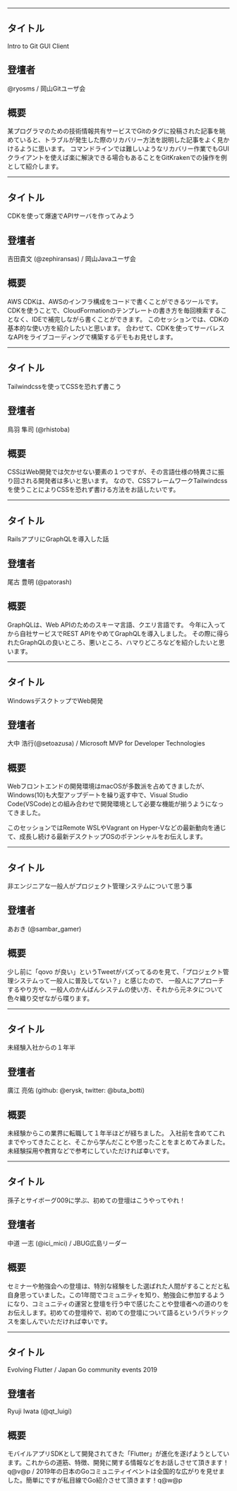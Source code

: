 ***

## タイトル

Intro to Git GUI Client

## 登壇者

@ryosms / 岡山Gitユーザ会

## 概要

某プログラマのための技術情報共有サービスでGitのタグに投稿された記事を眺めていると、トラブルが発生した際のリカバリー方法を説明した記事をよく見かけるように思います。
コマンドラインでは難しいようなリカバリー作業でもGUIクライアントを使えば楽に解決できる場合もあることをGitKrakenでの操作を例として紹介します。

***

## タイトル

CDKを使って爆速でAPIサーバを作ってみよう

## 登壇者

吉田貴文 (@zephiransas) / 岡山Javaユーザ会

## 概要

AWS CDKは、AWSのインフラ構成をコードで書くことができるツールです。
CDKを使うことで、CloudFormationのテンプレートの書き方を毎回検索することなく、IDEで補完しながら書くことができます。
このセッションでは、CDKの基本的な使い方を紹介したいと思います。
合わせて、CDKを使ってサーバレスなAPIをライブコーディングで構築するデモもお見せします。

***

## タイトル

Tailwindcssを使ってCSSを恐れず書こう

## 登壇者

鳥羽 隼司 (@rhistoba)

## 概要

CSSはWeb開発では欠かせない要素の１つですが、その言語仕様の特異さに振り回される開発者は多いと思います。
なので、CSSフレームワークTailwindcssを使うことによりCSSを恐れず書ける方法をお話したいです。

***

## タイトル

RailsアプリにGraphQLを導入した話

## 登壇者

尾古 豊明 (@patorash)

## 概要

GraphQLは、Web APIのためのスキーマ言語、クエリ言語です。
今年に入ってから自社サービスでREST APIをやめてGraphQLを導入しました。
その際に得られたGraphQLの良いところ、悪いところ、ハマりどころなどを紹介したいと思います。

***

## タイトル

WindowsデスクトップでWeb開発

## 登壇者

大中 浩行(@setoazusa) / Microsoft MVP for Developer Technologies

## 概要

Webフロントエンドの開発環境はmacOSが多数派を占めてきましたが、Windows(10)も大型アップデートを繰り返す中で、Visual Studio Code(VSCode)との組み合わせで開発環境として必要な機能が揃うようになってきました。

このセッションではRemote WSLやVagrant on Hyper-Vなどの最新動向を通じて、成長し続ける最新デスクトップOSのポテンシャルをお伝えします。

***

## タイトル

非エンジニアな一般人がプロジェクト管理システムについて思う事

## 登壇者

あおき (@sambar_gamer)

## 概要

少し前に「qovo が良い」というTweetがバズってるのを見て、「プロジェクト管理システムって一般人に普及してない？」と感じたので、
一般人にアプローチするやり方や、一般人のかんばんシステムの使い方、それから元ネタについて色々織り交ぜながら喋ります。

***

## タイトル

未経験入社からの１年半

## 登壇者

廣江 亮佑 (github: @erysk, twitter: @buta_botti)

## 概要

未経験からこの業界に転職して１年半ほどが経ちました。
入社前を含めてこれまでやってきたことと、そこから学んだことや思ったことをまとめてみました。
未経験採用や教育などで参考にしていただければ幸いです。

***

## タイトル

孫子とサイボーグ009に学ぶ、初めての登壇はこうやってやれ！

## 登壇者

中道 一志 (@ici_mici) / JBUG広島リーダー

## 概要

セミナーや勉強会への登壇は、特別な経験をした選ばれた人間がすることだと私自身思っていました。この1年間でコミュニティを知り、勉強会に参加するようになり、コミュニティの運営と登壇を行う中で感じたことや登壇者への道のりをお伝えします。初めての登壇枠で、初めての登壇について語るというパラドックスを楽しんでいただければ幸いです。

***

## タイトル

Evolving Flutter / Japan Go community events 2019

## 登壇者

Ryuji Iwata (@qt_luigi)

## 概要

モバイルアプリSDKとして開発されてきた「Flutter」が進化を遂げようとしています。これからの道筋、特徴、開発に関する情報などをお話しさせて頂きます！q@v@p / 2019年の日本のGoコミュニティイベントは全国的な広がりを見せました。簡単にですが私目線でGo紹介させて頂きます！q@w@p
